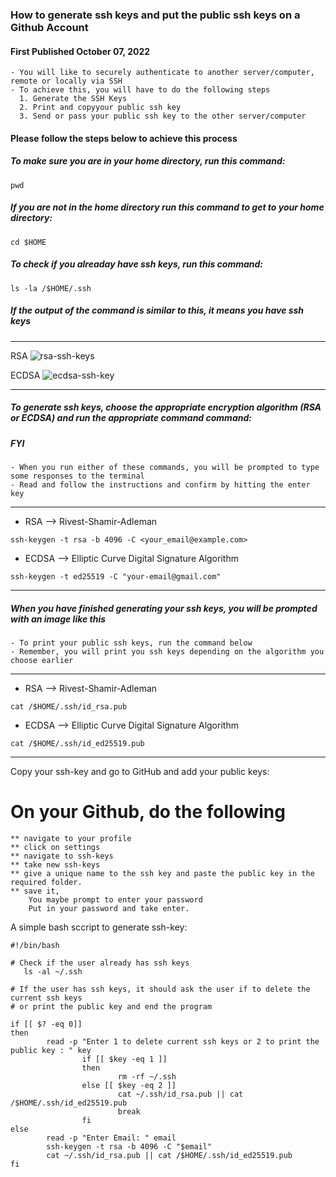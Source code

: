 ###  How to generate ssh keys and put the public ssh keys on a Github Account
#### First Published October 07, 2022
  
~~~
- You will like to securely authenticate to another server/computer, remote or locally via SSH
- To achieve this, you will have to do the following steps
  1. Generate the SSH Keys
  2. Print and copyyour public ssh key 
  3. Send or pass your public ssh key to the other server/computer
~~~

#### Please follow the steps below to achieve this process

  ##### To make sure you are in your home directory, run this command:
  ```
  pwd
  ```

  ##### If you are not in the home directory run this command to get to your home directory:
  ```
  cd $HOME
  ```

  ##### To check if you alreaday have ssh keys, run this command:
  ```
  ls -la /$HOME/.ssh
  ```
  ##### If the output of the command is similar to this, it means you have ssh keys
  ***
  RSA ![rsa-ssh-keys](https://user-images.githubusercontent.com/101201113/195610507-62e196bf-41f8-4e76-aac0-1ffd116c334e.png)


  ECDSA ![ecdsa-ssh-key](https://user-images.githubusercontent.com/101201113/195609492-7b94dda8-b26c-4d41-a042-7419a8553925.png)

  ***  
  ##### To generate  ssh keys, choose the appropriate encryption algorithm (RSA or ECDSA) and run the appropriate command command:
  ##### FYI
    - When you run either of these commands, you will be prompted to type some responses to the terminal 
    - Read and follow the instructions and confirm by hitting the enter key
  ***
   - RSA --> Rivest-Shamir-Adleman
  ```
  ssh-keygen -t rsa -b 4096 -C <your_email@example.com>
  ```
   - ECDSA --> Elliptic Curve Digital Signature Algorithm
  ```
  ssh-keygen -t ed25519 -C "your-email@gmail.com"
  ```
  ***
  ##### When you have finished generating your ssh keys, you will be prompted with an image like this
    - To print your public ssh keys, run the command below
    - Remember, you will print you ssh keys depending on the algorithm you choose earlier
  ***
   - RSA --> Rivest-Shamir-Adleman
  ```
  cat /$HOME/.ssh/id_rsa.pub
  ```
   - ECDSA --> Elliptic Curve Digital Signature Algorithm
  ```
  cat /$HOME/.ssh/id_ed25519.pub
  ```
  ***

  Copy your ssh-key and go to GitHub and add your public keys:
  # On your Github, do the following
    ** navigate to your profile
    ** click on settings
    ** navigate to ssh-keys
    ** take new ssh-keys
    ** give a unique name to the ssh key and paste the public key in the required folder.
    ** save it, 
        You maybe prompt to enter your password
        Put in your password and take enter.

  A simple bash sccript to generate ssh-key:
  ```
  #!/bin/bash

  # Check if the user already has ssh keys
     ls -al ~/.ssh

  # If the user has ssh keys, it should ask the user if to delete the current ssh keys
  # or print the public key and end the program

  if [[ $? -eq 0]]
  then
          read -p "Enter 1 to delete current ssh keys or 2 to print the public key : " key
                  if [[ $key -eq 1 ]]
                  then
                          rm -rf ~/.ssh
                  else [[ $key -eq 2 ]]
                          cat ~/.ssh/id_rsa.pub || cat /$HOME/.ssh/id_ed25519.pub
                          break
                  fi
  else
          read -p "Enter Email: " email
          ssh-keygen -t rsa -b 4096 -C "$email"
          cat ~/.ssh/id_rsa.pub || cat /$HOME/.ssh/id_ed25519.pub
  fi
  ```
